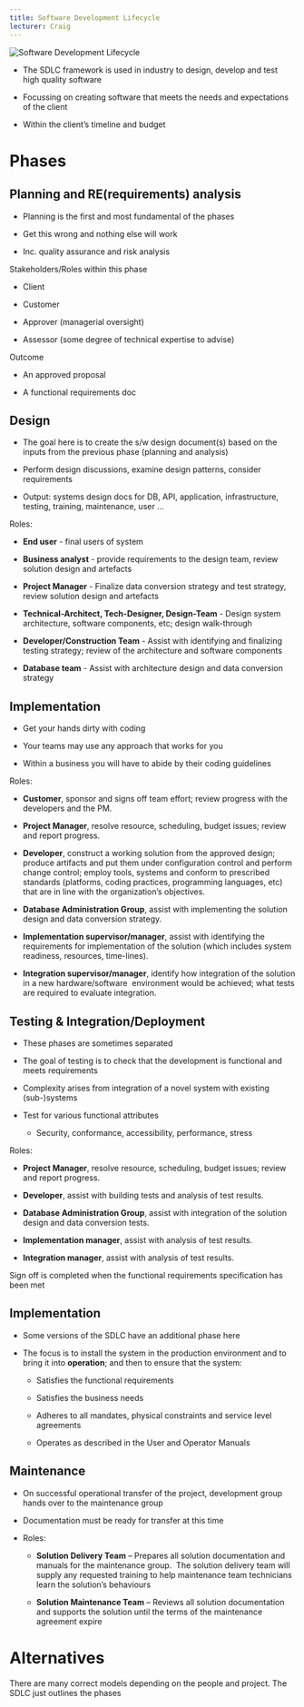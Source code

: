 ```yaml
---
title: Software Development Lifecycle
lecturer: Craig
---
```


![Software Development Lifecycle](/img/Year_2/Software_Engineering/Methodologies/SDLC/Lifecycle.webp)

-   The SDLC framework is used in industry to design, develop and test
    high quality software

-   Focussing on creating software that meets the needs and expectations
    of the client

-   Within the client’s timeline and budget

# Phases

## Planning and RE(requirements) analysis

-   Planning is the first and most fundamental of the phases

-   Get this wrong and nothing else will work

-   Inc. quality assurance and risk analysis

Stakeholders/Roles within this phase

-   Client

-   Customer

-   Approver (managerial oversight)

-   Assessor (some degree of technical expertise to advise)

Outcome

-   An approved proposal

-   A functional requirements doc

## Design

-   The goal here is to create the s/w design document(s) based on the
    inputs from the previous phase (planning and analysis)

-   Perform design discussions, examine design patterns, consider
    requirements

-   Output: systems design docs for DB, API, application,
    infrastructure, testing, training, maintenance, user ...

Roles:

-   **End user** - final users of system

-   **Business analyst** - provide requirements to the design team,
    review solution design and artefacts

-   **Project Manager** - Finalize data conversion strategy and test
    strategy, review solution design and artefacts

-   **Technical-Architect, Tech-Designer, Design-Team** - Design system
    architecture, software components, etc; design walk-through

-   **Developer/Construction Team** - Assist with identifying and
    finalizing testing strategy; review of the architecture and software
    components

-   **Database team** - Assist with architecture design and data
    conversion strategy

## Implementation

-   Get your hands dirty with coding

-   Your teams may use any approach that works for you

-   Within a business you will have to abide by their coding guidelines

Roles:

-   **Customer**, sponsor and signs off team effort; review progress
    with the developers and the PM.

-   **Project Manager**, resolve resource, scheduling, budget issues;
    review and report progress.

-   **Developer**, construct a working solution from the approved
    design; produce artifacts and put them under configuration control
    and perform change control; employ tools, systems and conform to
    prescribed standards (platforms, coding practices, programming
    languages, etc) that are in line with the organization’s objectives.

-   **Database Administration Group**, assist with implementing the
    solution design and data conversion strategy.

-   **Implementation supervisor/manager**, assist with identifying the
    requirements for implementation of the solution (which includes
    system readiness, resources, time-lines).

-   **Integration supervisor/manager**, identify how integration of the
    solution in a new hardware/software  environment would be achieved;
    what tests are required to evaluate integration.

## Testing & Integration/Deployment

-   These phases are sometimes separated

-   The goal of testing is to check that the development is functional
    and meets requirements

-   Complexity arises from integration of a novel system with existing
    (sub-)systems

-   Test for various functional attributes

    -   Security, conformance, accessibility, performance, stress

Roles:

-   **Project Manager**, resolve resource, scheduling, budget issues;
    review and report progress.

-   **Developer**, assist with building tests and analysis of test
    results.

-   **Database Administration Group**, assist with integration of the
    solution design and data conversion tests.

-   **Implementation manager**, assist with analysis of test results.

-   **Integration manager**, assist with analysis of test results.

Sign off is completed when the functional requirements specification has
been met

## Implementation

-   Some versions of the SDLC have an additional phase here

-   The focus is to install the system in the production environment and
    to bring it into **operation**; and then to ensure that the system:

    -   Satisfies the functional requirements

    -   Satisfies the business needs

    -   Adheres to all mandates, physical constraints and service level
        agreements

    -   Operates as described in the User and Operator Manuals

## Maintenance

-   On successful operational transfer of the project, development group
    hands over to the maintenance group

-   Documentation must be ready for transfer at this time

-   Roles:

    -   **Solution Delivery Team** – Prepares all solution documentation
        and manuals for the maintenance group.  The solution delivery
        team will supply any requested training to help maintenance team
        technicians learn the solution’s behaviours

    -   **Solution Maintenance Team** – Reviews all solution
        documentation and supports the solution until the terms of the
        maintenance agreement expire

# Alternatives

There are many correct models depending on the people and project. The
SDLC just outlines the phases

